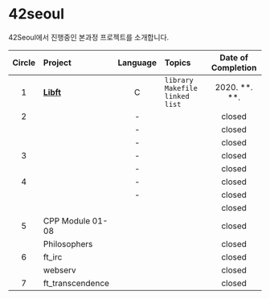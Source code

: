 # 42seoul
42Seoul에서 진행중인 본과정 프로젝트를 소개합니다.




| Circle | Project                | Language | Topics                                           | Date of Completion |
| :----: | :--------------------- | :------: | :----------------------------------------------- | :----------------: |
|   1    | [**Libft**](../libft) |    C     | `library` `Makefile` `linked list`               |   2020. **. **.    |
|   2    |      |    -     |  |   closed    |
|        |      |    -     |  |   closed    |
|        |      |    -     |  |   closed    |
|   3    |      |    -    |  |   closed    |
|        |      |    -     |  |   closed    |
|   4    |      |    -    |  |   closed    |
|        |      |    -     |                                                  |       closed       |
|        |      |          |                                                  |       closed       |
|   5    | CPP Module 01-08       |          |                                                  |       closed       |
|        | Philosophers           |          |                                                  |       closed       |
|   6    | ft_irc                 |          |                                                  |       closed       |
|        | webserv                |          |                                                  |       closed       |
|   7    | ft_transcendence       |          |                                                  |       closed       |